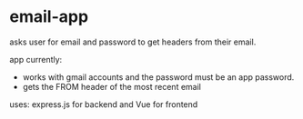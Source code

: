 # email-app

asks user for email and password to get headers from their email.

app currently: 
* works with gmail accounts and the password must be an app password. 
* gets the FROM header of the most recent email

uses: express.js for backend and Vue for frontend
